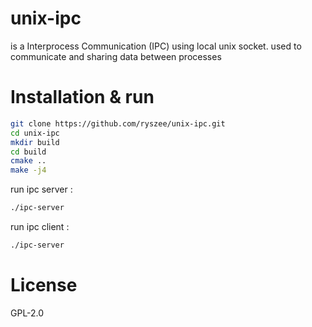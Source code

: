 # unix-ipc
is a Interprocess Communication (IPC) using local unix socket. used to communicate and sharing data between processes
# Installation & run
```sh
git clone https://github.com/ryszee/unix-ipc.git
cd unix-ipc
mkdir build
cd build
cmake ..
make -j4 
```

run ipc server :
```sh
./ipc-server
```
run ipc client :
```sh
./ipc-server
```

# License
GPL-2.0
